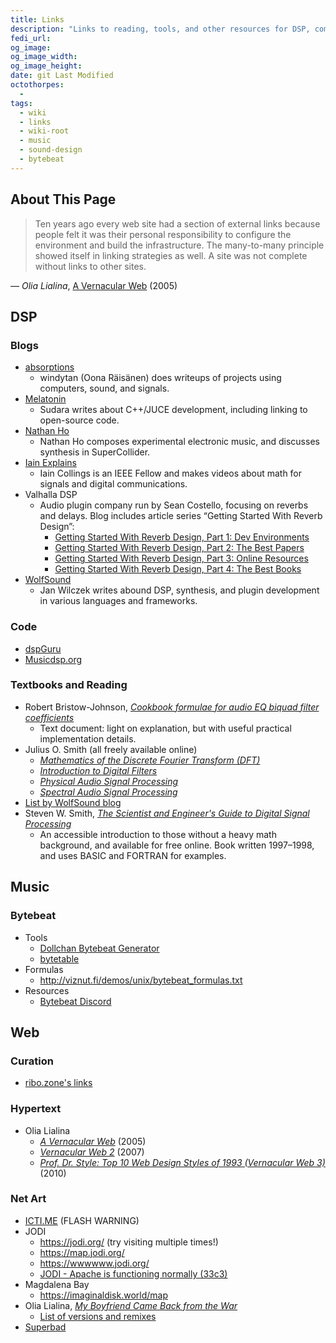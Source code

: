 ```yaml
---
title: Links
description: "Links to reading, tools, and other resources for DSP, computer music, and the Web.\n\n As Olia Lialina notes, at one point “every web site had a section of external links because people felt it was their personal responsibility to… build the infrastructure” of the Web. As search engines crumble, I find curation by humans ever more valuable."
fedi_url:
og_image: 
og_image_width: 
og_image_height: 
date: git Last Modified
octothorpes:
  - 
tags:
  - wiki
  - links
  - wiki-root
  - music
  - sound-design
  - bytebeat
---
```


## About This Page

> Ten years ago every web site had a section of external links because people felt it was their personal responsibility to configure the environment and build the infrastructure. The many-to-many principle showed itself in linking strategies as well. A site was not complete without links to other sites.

— *Olia Lialina*, [A Vernacular Web](https://art.teleportacia.org/observation/vernacular/links.html) (2005)

## DSP

### Blogs

- [absorptions](https://www.windytan.com/)
    - windytan (Oona Räisänen) does writeups of projects using computers, sound, and signals.
- [Melatonin](https://melatonin.dev/blog/)
    - Sudara writes about C++/JUCE development, including linking to open-source code.
- [Nathan Ho](https://nathan.ho.name/)
    - Nathan Ho composes experimental electronic music, and discusses synthesis in SuperCollider.
- [Iain Explains](https://www.iaincollings.com/)
    - Iain Collings is an IEEE Fellow and makes videos about math for signals and digital communications.
- Valhalla DSP
    - Audio plugin company run by Sean Costello, focusing on reverbs and delays. Blog includes article series “Getting Started With Reverb Design”:
        - [Getting Started With Reverb Design, Part 1: Dev Environments](https://valhalladsp.com/2021/09/20/getting-started-with-reverb-design-part-1-dev-environments/)
        - [Getting Started With Reverb Design, Part 2: The Best Papers](https://valhalladsp.com/2021/09/22/getting-started-with-reverb-design-part-2-the-foundations/)
        - [Getting Started With Reverb Design, Part 3: Online Resources](https://valhalladsp.com/2021/09/23/getting-started-with-reverb-design-part-3-online-resources/)
        - [Getting Started With Reverb Design, Part 4: The Best Books](https://valhalladsp.com/2021/09/28/getting-started-with-reverb-design-part-4-books/)
- [WolfSound](https://thewolfsound.com/posts/)
    - Jan Wilczek writes abound DSP, synthesis, and plugin development in various languages and frameworks.


### Code

- [dspGuru](https://dspguru.com/)
- [Musicdsp.org](https://www.musicdsp.org/en/latest/)

### Textbooks and Reading

- Robert Bristow-Johnson, [*Cookbook formulae for audio EQ biquad filter coefficients*](https://webaudio.github.io/Audio-EQ-Cookbook/Audio-EQ-Cookbook.txt)
    - Text document: light on explanation, but with useful practical implementation details.
- Julius O. Smith (all freely available online)
    - [*Mathematics of the Discrete Fourier Transform (DFT)*](https://ccrma.stanford.edu/~jos/mdft/)
    - [*Introduction to Digital Filters*](https://ccrma.stanford.edu/~jos/filters/)
    - [*Physical Audio Signal Processing*](https://ccrma.stanford.edu/~jos/pasp/) 
    - [*Spectral Audio Signal Processing*](https://ccrma.stanford.edu/~jos/sasp/)
- [List by WolfSound blog](https://thewolfsound.com/resources/)
- Steven W. Smith, [*The Scientist and Engineer's Guide to Digital Signal Processing*](https://www.dspguide.com/)
    - An accessible introduction to those without a heavy math background, and available for free online. Book written 1997–1998, and uses BASIC and FORTRAN for examples.

## Music

### Bytebeat

- Tools
    - [Dollchan Bytebeat Generator](https://dollchan.net/bytebeat/)
    - [bytetable](https://psubscirbe-bytebeat.neocities.org/bytetable)
- Formulas
    - <http://viznut.fi/demos/unix/bytebeat_formulas.txt>
- Resources
  - [Bytebeat Discord](https://discord.gg/n5BXmsbevn)

## Web

### Curation

- [ribo.zone's links](https://ribo.zone/links)

### Hypertext

- Olia Lialina
    - [*A Vernacular Web*](https://art.teleportacia.org/observation/vernacular/) (2005)
    - [*Vernacular Web 2*](https://contemporary-home-computing.org/vernacular-web-2/) (2007)
    - [*Prof. Dr. Style: Top 10 Web Design Styles of 1993 (Vernacular Web 3)*](https://contemporary-home-computing.org/prof-dr-style/) (2010)

### Net Art

- [ICTI.ME](https://icti.me/) (FLASH WARNING)
- JODI
  - <https://jodi.org/> (try visiting multiple times!)
  - <https://map.jodi.org/>
  - <https://wwwwww.jodi.org/>
  - [JODI - Apache is functioning normally (33c3)](https://www.youtube.com/watch?v=w4_3t9Uk6yM)
- Magdalena Bay
  - <https://imaginaldisk.world/map>
- Olia Lialina, [*My Boyfriend Came Back from the War*](http://www.teleportacia.org/war/)
  - [List of versions and remixes](http://myboyfriendcamebackfromth.ewar.ru/)
- [Superbad](https://superbad.com/)
  <!-- - <https://superbad.com/1/follow/index.html> -->


